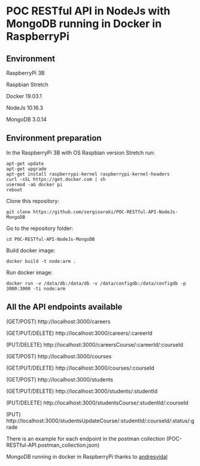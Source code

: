 # POC RESTful API in NodeJs with MongoDB running in Docker in RaspberryPi

## Environment

RaspberryPi 3B

Raspbian Stretch

Docker 19.03.1

NodeJs 10.16.3

MongoDB 3.0.14 

## Environment preparation

In the RaspberryPi 3B with OS Raspbian version Stretch run:

```
apt-get update
apt-get upgrade
apt-get install raspberrypi-kernel raspberrypi-kernel-headers
curl -sSL https://get.docker.com | sh
usermod -aG docker pi
reboot
```

Clone this repository:

```
git clone https://github.com/sergioaraki/POC-RESTful-API-NodeJs-MongoDB
```

Go to the repository folder:

```
cd POC-RESTful-API-NodeJs-MongoDB
```

Build docker image:

```
docker build -t node:arm .
```

Run docker image:

```
docker run -v /data/db:/data/db -v /data/configdb:/data/configdb -p 3000:3000 -ti node:arm
```

## All the API endpoints available

(GET/POST) http://localhost:3000/careers

(GET/PUT/DELETE) http://localhost:3000/careers/:careerId

(PUT/DELETE) http://localhost:3000/careersCourse/:careerId/:courseId

(GET/POST) http://localhost:3000/courses

(GET/PUT/DELETE) http://localhost:3000/courses/:courseId

(GET/POST) http://localhost:3000/students

(GET/PUT/DELETE) http://localhost:3000/students/:studentId

(PUT/DELETE) http://localhost:3000/studentsCourse/:studentId/:courseId

(PUT) http://localhost:3000/studentsUpdateCourse/:studentId/:courseId/:status/:grade

There is an example for each endpoint in the postman collection (POC-RESTful-API.postman_collection.json)


MongoDB running in docker in RaspberryPi thanks to [andresvidal](https://github.com/andresvidal/rpi3-mongodb3)